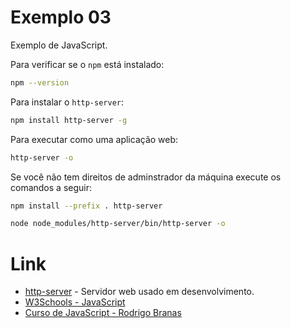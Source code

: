 # Exemplo 03

Exemplo de JavaScript.

Para verificar se o `npm` está instalado:

```sh
npm --version
```

Para instalar o `http-server`:

```sh
npm install http-server -g
```

Para executar como uma aplicação web:

```sh
http-server -o
```

Se você não tem direitos de adminstrador da máquina execute os comandos a seguir:

```sh
npm install --prefix . http-server

node node_modules/http-server/bin/http-server -o
```

# Link

* [http-server](https://github.com/indexzero/http-server) - Servidor web usado em desenvolvimento.
* [W3Schools - JavaScript](https://www.w3schools.com/js)
* [Curso de JavaScript - Rodrigo Branas](https://www.youtube.com/playlist?list=PLQCmSnNFVYnT1-oeDOSBnt164802rkegc)